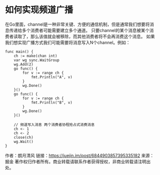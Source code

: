 # 如何实现频道广播

在Go里面，channel是一种非常关键、方便的通信机制，但是通常我们想要将消息传递给多个消费者可能需要建立多个通道。
只要channel的某个消息被某个消费者读取了，那么该值就会被移除，而其他消费者将不会再消费这个消息。
如果我们想实现广播方式我们可能需要将消息写入N个channel。例如：

    func main() {
    	ch := make(chan int)
    	var wg sync.WaitGroup
    	wg.Add(2)
    	go func() {
    		for v := range ch {
    			fmt.Println("A", v)
    		}
    		wg.Done()
    	}()
    	go func() {
    		for v := range ch {
    			fmt.Println("B", v)
    		}
    		wg.Done()
    	}()
    	
    	// 频道写入消息 两个消费者协程抢占式消费消息
    	ch <- 1
    	ch <- 2
    	close(ch)
    	wg.Wait()
    }




作者：朗月清风
链接：https://juejin.im/post/6844903857395335182
来源：掘金
著作权归作者所有。商业转载请联系作者获得授权，非商业转载请注明出处。